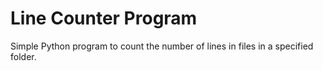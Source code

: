 # Line Counter Program
Simple Python program to count the number of lines in files in a specified folder.
